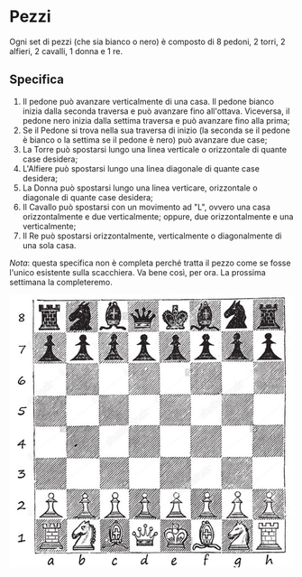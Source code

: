 # Pezzi
Ogni set di pezzi (che sia bianco o nero) è composto di 8 pedoni, 2 torri, 2 alfieri, 2 cavalli, 1 donna e 1 re.

## Specifica
1. Il pedone può avanzare verticalmente di una casa. Il pedone bianco inizia dalla seconda traversa e può avanzare fino all'ottava. Viceversa, il pedone nero inizia dalla settima traversa e può avanzare fino alla prima;
2. Se il Pedone si trova nella sua traversa di inizio (la seconda se il pedone è bianco o la settima se il pedone è nero) può avanzare due case;
3. La Torre può spostarsi lungo una linea verticale o orizzontale di quante case desidera;
4. L'Alfiere può spostarsi lungo una linea diagonale di quante case desidera;
5. La Donna può spostarsi lungo una linea verticare, orizzontale o diagonale di quante case desidera;
6. Il Cavallo può spostarsi con un movimento ad "L", ovvero una casa orizzontalmente e due verticalmente; oppure, due orizzontalmente e una verticalmente;
7. Il Re può spostarsi orizzontalmente, verticalmente o diagonalmente di una sola casa.  

*Nota*: questa specifica non è completa perché tratta il pezzo come se fosse l'unico esistente sulla scacchiera. Va bene così, per ora. La prossima settimana la completeremo.

![Scacchiera](../Immagini/scacchiera.jpg)